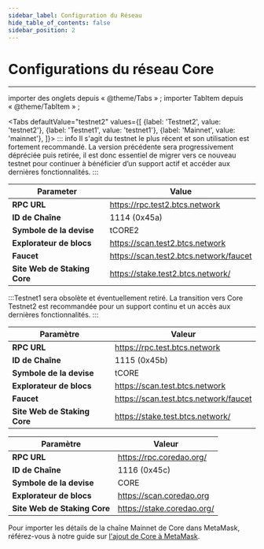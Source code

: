 ```yaml
---
sidebar_label: Configuration du Réseau
hide_table_of_contents: false
sidebar_position: 2
---
```


# Configurations du réseau Core

---

importer des onglets depuis « @theme/Tabs » ;
importer TabItem depuis « @theme/TabItem » ;

<Tabs defaultValue="testnet2" values={[
{label: 'Testnet2', value: 'testnet2'},
{label: 'Testnet1', value: 'testnet1'},
{label: 'Mainnet', value: 'mainnet'},
]}> <TabItem value="testnet2">
::: info
Il s'agit du testnet le plus récent et son utilisation est fortement recommandé. La version précédente sera progressivement dépréciée puis retirée, il est donc essentiel de migrer vers ce nouveau testnet pour continuer à bénéficier d’un support actif et accéder aux dernières fonctionnalités.
:::

| **Parameter**                | **Value**                                                                                              |
| ---------------------------- | ------------------------------------------------------------------------------------------------------ |
| **RPC URL**                  | https://rpc.test2.btcs.network         |
| **ID de Chaîne**             | 1114 (0x45a)                                                                        |
| **Symbole de la devise**     | tCORE2                                                                                                 |
| **Explorateur de blocs**     | https://scan.test2.btcs.network        |
| **Faucet**                   | https://scan.test2.btcs.network/faucet |
| **Site Web de Staking Core** | https://stake.test2.btcs.network/      |

</TabItem>
<TabItem value="testnet1">
:::Testnet1 sera obsolète et éventuellement retiré. La transition vers Core Testnet2 est recommandée pour un support continu et un accès aux dernières fonctionnalités.
:::

| **Paramètre**                | **Valeur**                                                                                            |
| ---------------------------- | ----------------------------------------------------------------------------------------------------- |
| **RPC URL**                  | https://rpc.test.btcs.network         |
| **ID de Chaîne**             | 1115 (0x45b)                                                                       |
| **Symbole de la devise**     | tCORE                                                                                                 |
| **Explorateur de blocs**     | https://scan.test.btcs.network        |
| **Faucet**                   | https://scan.test.btcs.network/faucet |
| **Site Web de Staking Core** | https://stake.test.btcs.network/      |

</TabItem>

<TabItem value="mainnet">

| **Paramètre**                | **Valeur**                                                                 |
| ---------------------------- | -------------------------------------------------------------------------- |
| **RPC URL**                  | https://rpc.coredao.org/   |
| **ID de Chaîne**             | 1116 (0x45c)                                            |
| **Symbole de la devise**     | CORE                                                                       |
| **Explorateur de blocs**     | https://scan.coredao.org   |
| **Site Web de Staking Core** | https://stake.coredao.org/ |

Pour importer les détails de la chaîne Mainnet de Core dans MetaMask, référez-vous à notre guide sur [l'ajout de Core à MetaMask](https://medium.com/@core_dao/add-core-to-metamask-7b1dd90041ce).

</TabItem>
</Tabs>
